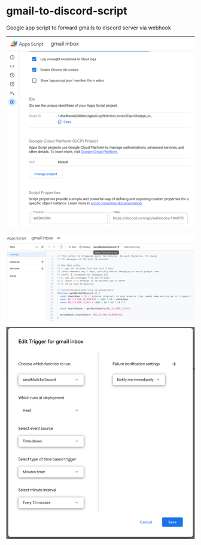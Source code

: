 # gmail-to-discord-script
Google app script to forward gmails to discord server via webhook

![set-webhook](/set-webhook.png)

![select-function](/function-selection.png)

![trigger-settings](/trigger-settings.png)
